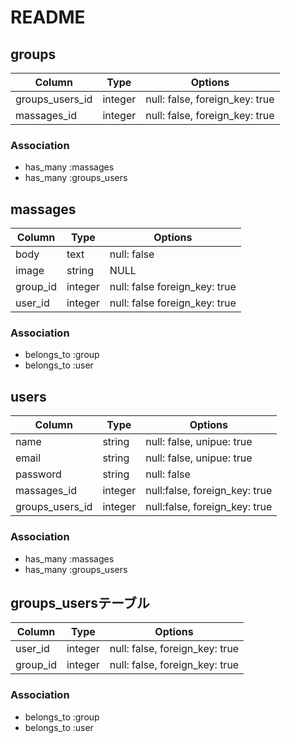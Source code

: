 # README

## groups
|Column|Type|Options|
|------|----|-------|
|groups_users_id|integer|null: false, foreign_key: true|
|massages_id|integer|null: false, foreign_key: true|

### Association
- has_many :massages
- has_many :groups_users


## massages
|Column|Type|Options|
|------|----|-------|
|body|text|null: false|
|image|string|NULL|
|group_id|integer|null: false foreign_key: true|
|user_id|integer|null: false foreign_key: true|

### Association
- belongs_to :group
- belongs_to :user


## users
|Column|Type|Options|
|------|----|-------|
|name|string|null: false, unipue: true|
|email|string|null: false, unipue: true|
|password|string|null: false|
|massages_id|integer|null:false, foreign_key: true|
|groups_users_id|integer|null:false, foreign_key: true|

### Association
- has_many :massages
- has_many :groups_users

## groups_usersテーブル

|Column|Type|Options|
|------|----|-------|
|user_id|integer|null: false, foreign_key: true|
|group_id|integer|null: false, foreign_key: true|

### Association
- belongs_to :group
- belongs_to :user
